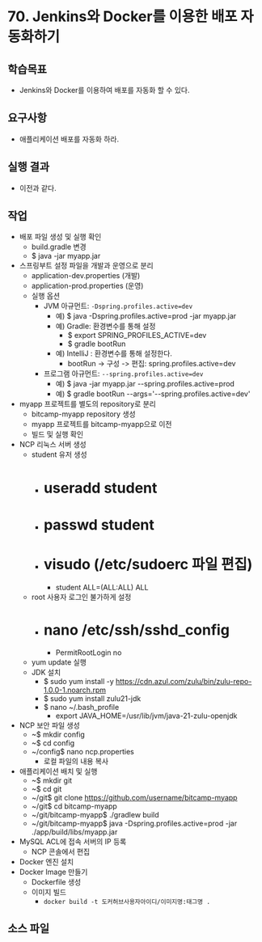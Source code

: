 # 70. Jenkins와 Docker를 이용한 배포 자동화하기

## 학습목표

- Jenkins와 Docker를 이용하여 배포를 자동화 할 수 있다.

## 요구사항

- 애플리케이션 배포를 자동화 하라.

## 실행 결과

- 이전과 같다.

## 작업

- 배포 파일 생성 및 실행 확인
  - build.gradle 변경
  - $ java -jar myapp.jar
- 스프링부트 설정 파일을 개발과 운영으로 분리
  - application-dev.properties (개발)
  - application-prod.properties (운영)
  - 실행 옵션
    - JVM 아규먼트: `-Dspring.profiles.active=dev`
      - 예) $ java -Dspring.profiles.active=prod -jar myapp.jar
      - 예) Gradle: 환경변수를 통해 설정
        - $ export SPRING_PROFILES_ACTIVE=dev
        - $ gradle bootRun
      - 예) IntelliJ : 환경변수를 통해 설정한다.
        - bootRun -> 구성 -> 편집: spring.profiles.active=dev
    - 프로그램 아규먼트: `--spring.profiles.active=dev`
      - 예) $ java -jar myapp.jar --spring.profiles.active=prod
      - 예) $ gradle bootRun --args='--spring.profiles.active=dev'
- myapp 프로젝트를 별도의 repository로 분리
  - bitcamp-myapp repository 생성
  - myapp 프로젝트를 bitcamp-myapp으로 이전
  - 빌드 및 실행 확인
- NCP 리눅스 서버 생성
  - student 유저 생성
    - # useradd student
    - # passwd student
    - # visudo (/etc/sudoerc 파일 편집)
      - student ALL=(ALL:ALL) ALL
  - root 사용자 로그인 불가하게 설정
    - # nano /etc/ssh/sshd_config
      - PermitRootLogin no
  - yum update 실행
  - JDK 설치
    - $ sudo yum install -y https://cdn.azul.com/zulu/bin/zulu-repo-1.0.0-1.noarch.rpm
    - $ sudo yum install zulu21-jdk
    - $ nano ~/.bash_profile
      - export JAVA_HOME=/usr/lib/jvm/java-21-zulu-openjdk
- NCP 보안 파일 생성
  - ~$ mkdir config
  - ~$ cd config
  - ~/config$ nano ncp.properties
    - 로컬 파일의 내용 복사
- 애플리케이션 배치 및 실행
  - ~$ mkdir git
  - ~$ cd git
  - ~/git$ git clone https://github.com/username/bitcamp-myapp
  - ~/git$ cd bitcamp-myapp
  - ~/git/bitcamp-myapp$ ./gradlew build
  - ~/git/bitcamp-myapp$ java -Dspring.profiles.active=prod -jar ./app/build/libs/myapp.jar
- MySQL ACL에 접속 서버의 IP 등록
  - NCP 콘솔에서 편집
- Docker 엔진 설치
- Docker Image 만들기
  - Dockerfile 생성
  - 이미지 빌드
    - `docker build -t 도커허브사용자아이디/이미지명:태그명 .`


## 소스 파일

